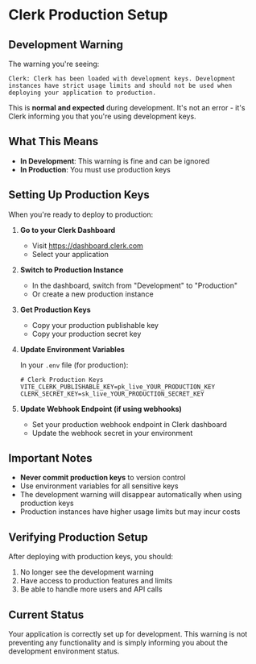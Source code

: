 # Clerk Production Setup

## Development Warning

The warning you're seeing:
```
Clerk: Clerk has been loaded with development keys. Development instances have strict usage limits and should not be used when deploying your application to production.
```

This is **normal and expected** during development. It's not an error - it's Clerk informing you that you're using development keys.

## What This Means

- **In Development**: This warning is fine and can be ignored
- **In Production**: You must use production keys

## Setting Up Production Keys

When you're ready to deploy to production:

1. **Go to your Clerk Dashboard**
   - Visit https://dashboard.clerk.com
   - Select your application

2. **Switch to Production Instance**
   - In the dashboard, switch from "Development" to "Production"
   - Or create a new production instance

3. **Get Production Keys**
   - Copy your production publishable key
   - Copy your production secret key

4. **Update Environment Variables**

   In your `.env` file (for production):
   ```env
   # Clerk Production Keys
   VITE_CLERK_PUBLISHABLE_KEY=pk_live_YOUR_PRODUCTION_KEY
   CLERK_SECRET_KEY=sk_live_YOUR_PRODUCTION_SECRET_KEY
   ```

5. **Update Webhook Endpoint (if using webhooks)**
   - Set your production webhook endpoint in Clerk dashboard
   - Update the webhook secret in your environment

## Important Notes

- **Never commit production keys** to version control
- Use environment variables for all sensitive keys
- The development warning will disappear automatically when using production keys
- Production instances have higher usage limits but may incur costs

## Verifying Production Setup

After deploying with production keys, you should:
1. No longer see the development warning
2. Have access to production features and limits
3. Be able to handle more users and API calls

## Current Status

Your application is correctly set up for development. This warning is not preventing any functionality and is simply informing you about the development environment status. 